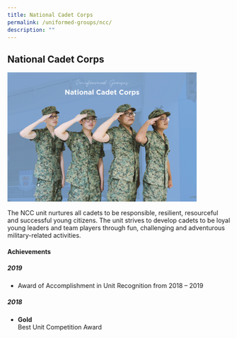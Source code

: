 ```yaml
---
title: National Cadet Corps
permalink: /uniformed-groups/ncc/
description: ""
---
```

## National Cadet Corps

<img src="/images/CCA-15.jpg" style="width:85%">

The NCC unit nurtures all cadets to be responsible, resilient, resourceful and successful young citizens. The unit strives to develop cadets to be loyal young leaders and team players through fun, challenging and adventurous military-related activities.

#### Achievements

##### 2019

*   Award of Accomplishment in Unit Recognition from 2018 – 2019

##### 2018

*   **Gold**<br>
    Best Unit Competition Award